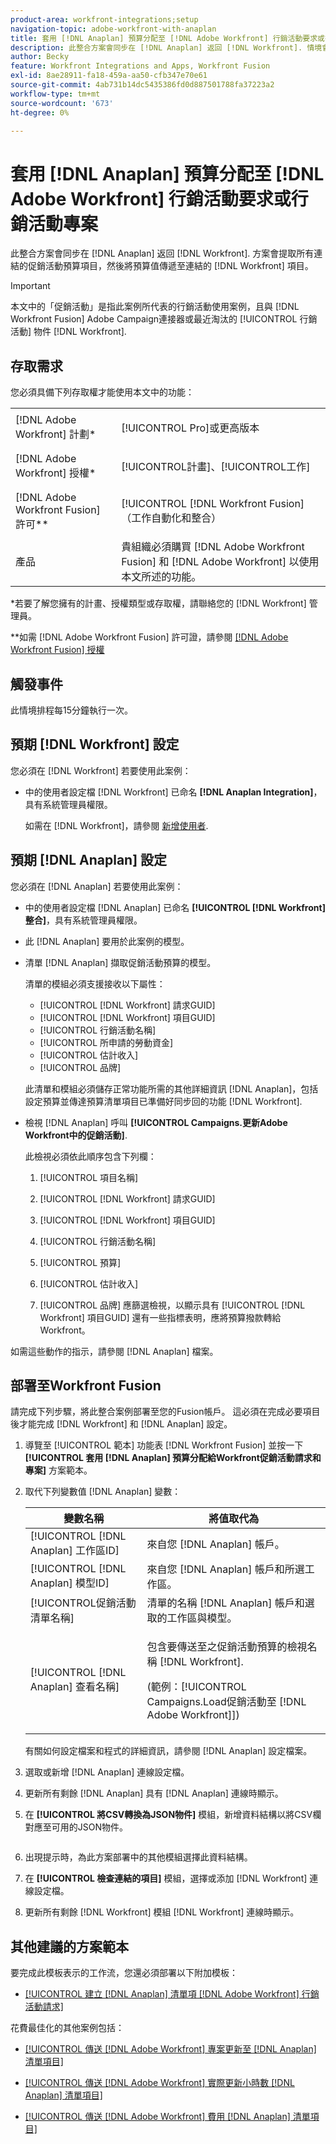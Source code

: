 ```yaml
---
product-area: workfront-integrations;setup
navigation-topic: adobe-workfront-with-anaplan
title: 套用 [!DNL Anaplan] 預算分配至 [!DNL Adobe Workfront] 行銷活動要求或行銷活動專案
description: 此整合方案會同步在 [!DNL Anaplan] 返回 [!DNL Workfront]. 情境會提取所有連結的促銷活動預算項目，然後如果預算值已變更，則將預算值傳遞至連結的Workfront專案。
author: Becky
feature: Workfront Integrations and Apps, Workfront Fusion
exl-id: 8ae28911-fa18-459a-aa50-cfb347e70e61
source-git-commit: 4ab731b14dc5435386fd0d887501788fa37223a2
workflow-type: tm+mt
source-wordcount: '673'
ht-degree: 0%

---
```


# 套用 [!DNL Anaplan] 預算分配至 [!DNL Adobe Workfront] 行銷活動要求或行銷活動專案

此整合方案會同步在 [!DNL Anaplan] 返回 [!DNL Workfront]. 方案會提取所有連結的促銷活動預算項目，然後將預算值傳遞至連結的 [!DNL Workfront] 項目。

>[!IMPORTANT]
>
>本文中的「促銷活動」是指此案例所代表的行銷活動使用案例，且與 [!DNL Workfront Fusion] Adobe Campaign連接器或最近淘汰的 [!UICONTROL 行銷活動] 物件 [!DNL Workfront].


## 存取需求

您必須具備下列存取權才能使用本文中的功能：

<table style="table-layout:auto"> 
 <col> 
 <col> 
 <tbody> 
  <tr> 
   <td role="rowheader">[!DNL Adobe Workfront] 計劃*</td> 
   <td> <p>[!UICONTROL Pro]或更高版本</p> </td> 
  </tr> 
  <tr data-mc-conditions=""> 
   <td role="rowheader">[!DNL Adobe Workfront] 授權*</td> 
   <td> <p>[!UICONTROL計畫]、[!UICONTROL工作]</p> </td> 
  </tr> 
  <tr> 
   <td role="rowheader">[!DNL Adobe Workfront Fusion] 許可**</td> 
   <td> <p>[!UICONTROL [!DNL Workfront Fusion] （工作自動化和整合） </p> </td> 
  </tr> 
  <tr> 
   <td role="rowheader">產品</td> 
   <td>貴組織必須購買 [!DNL Adobe Workfront Fusion] 和 [!DNL Adobe Workfront] 以使用本文所述的功能。</td> 
  </tr> 
 </tbody> 
</table>

&#42;若要了解您擁有的計畫、授權類型或存取權，請聯絡您的 [!DNL Workfront] 管理員。

&#42;&#42;如需 [!DNL Adobe Workfront Fusion] 許可證，請參閱 [[!DNL Adobe Workfront Fusion] 授權](../../workfront-fusion/get-started/license-automation-vs-integration.md)

## 觸發事件

此情境排程每15分鐘執行一次。

## 預期 [!DNL Workfront] 設定

您必須在 [!DNL Workfront] 若要使用此案例：

* 中的使用者設定檔 [!DNL Workfront] 已命名 **[!DNL Anaplan Integration]**，具有系統管理員權限。

   如需在 [!DNL Workfront]，請參閱 [新增使用者](../../administration-and-setup/add-users/create-and-manage-users/add-users.md).

## 預期 [!DNL Anaplan] 設定

您必須在 [!DNL Anaplan] 若要使用此案例：

* 中的使用者設定檔 [!DNL Anaplan] 已命名 **[!UICONTROL [!DNL Workfront]整合]**，具有系統管理員權限。
* 此 [!DNL Anaplan] 要用於此案例的模型。
* 清單 [!DNL Anaplan] 擷取促銷活動預算的模型。

   清單的模組必須支援接收以下屬性：

   * [!UICONTROL [!DNL Workfront] 請求GUID]
   * [!UICONTROL [!DNL Workfront] 項目GUID]
   * [!UICONTROL 行銷活動名稱]
   * [!UICONTROL 所申請的勞動資金]
   * [!UICONTROL 估計收入]
   * [!UICONTROL 品牌]

   此清單和模組必須儲存正常功能所需的其他詳細資訊 [!DNL Anaplan]，包括設定預算並傳達預算清單項目已準備好同步回的功能 [!DNL Workfront].

* 檢視 [!DNL Anaplan] 呼叫 **[!UICONTROL Campaigns.更新Adobe Workfront中的促銷活動]**.

   此檢視必須依此順序包含下列欄：

   1. [!UICONTROL 項目名稱]

   2. [!UICONTROL [!DNL Workfront] 請求GUID]

   3. [!UICONTROL [!DNL Workfront] 項目GUID]

   4. [!UICONTROL 行銷活動名稱]

   5. [!UICONTROL 預算]

   6. [!UICONTROL 估計收入]

   7. [!UICONTROL 品牌]
   應篩選檢視，以顯示具有 [!UICONTROL [!DNL Workfront] 項目GUID] 還有一些指標表明，應將預算撥款轉給Workfront。

如需這些動作的指示，請參閱 [!DNL Anaplan] 檔案。

## 部署至Workfront Fusion

請完成下列步驟，將此整合案例部署至您的Fusion帳戶。 這必須在完成必要項目後才能完成 [!DNL Workfront] 和 [!DNL Anaplan] 設定。

1. 導覽至 [!UICONTROL 範本] 功能表 [!DNL Workfront Fusion] 並按一下 **[!UICONTROL 套用 [!DNL Anaplan] 預算分配給Workfront促銷活動請求和專案]** 方案範本。
1. 取代下列變數值 [!DNL Anaplan] 變數：

   <table style="table-layout:auto"> 
    <col> 
    </col> 
    <col> 
    </col> 
    <thead> 
     <tr> 
      <th>變數名稱</th> 
      <th>將值取代為</th> 
     </tr> 
    </thead> 
    <tbody> 
     <tr> 
      <td role="rowheader">[!UICONTROL [!DNL Anaplan] 工作區ID]</td> 
      <td>來自您 [!DNL Anaplan] 帳戶。</td> 
     </tr> 
     <tr> 
      <td role="rowheader">[!UICONTROL [!DNL Anaplan] 模型ID] </td> 
      <td>來自您 [!DNL Anaplan] 帳戶和所選工作區。</td> 
     </tr> 
     <tr> 
      <td role="rowheader">[!UICONTROL促銷活動清單名稱]</td> 
      <td>清單的名稱 [!DNL Anaplan] 帳戶和選取的工作區與模型。</td> 
     </tr> 
     <tr> 
      <td role="rowheader">[!UICONTROL [!DNL Anaplan] 查看名稱]</td> 
      <td> <p>包含要傳送至之促銷活動預算的檢視名稱 [!DNL Workfront].</p> <p>(範例：[!UICONTROL Campaigns.Load促銷活動至 [!DNL Adobe Workfront]]) </p> </td> 
     </tr> 
    </tbody> 
   </table>

   有關如何設定檔案和程式的詳細資訊，請參閱 [!DNL Anaplan] 設定檔案。

1. 選取或新增 [!DNL Anaplan] 連線設定檔。
1. 更新所有剩餘 [!DNL Anaplan] 具有 [!DNL Anaplan] 連線時顯示。
1. 在 **[!UICONTROL 將CSV轉換為JSON物件]** 模組，新增資料結構以將CSV欄對應至可用的JSON物件。

   <!-- [Copy](javascript:void(0);) -->
   <pre></pre>

1. 出現提示時，為此方案部署中的其他模組選擇此資料結構。
1. 在 **[!UICONTROL 檢查連結的項目]** 模組，選擇或添加 [!DNL Workfront] 連線設定檔。
1. 更新所有剩餘 [!DNL Workfront] 模組 [!DNL Workfront] 連線時顯示。

## 其他建議的方案範本

要完成此模板表示的工作流，您還必須部署以下附加模板：

* [[!UICONTROL 建立 [!DNL Anaplan] 清單項 [!DNL Adobe Workfront] 行銷活動請求]](../../workfront-integrations-and-apps/adobe-workfront-with-anaplan/create-an-anaplan-list-item-from-a-workfront-campaign-request.md)

花費最佳化的其他案例包括：

* [[!UICONTROL 傳送 [!DNL Adobe Workfront] 專案更新至 [!DNL Anaplan] 清單項目]](../../workfront-integrations-and-apps/adobe-workfront-with-anaplan/send-workfront-project-updates-to-anaplan-list-item.md)

* [[!UICONTROL 傳送 [!DNL Adobe Workfront] 實際更新小時數 [!DNL Anaplan] 清單項目]](../../workfront-integrations-and-apps/adobe-workfront-with-anaplan/send-workfront-project-actual-hours-updates-to-anaplan-list-item.md)

* [[!UICONTROL 傳送 [!DNL Adobe Workfront] 費用 [!DNL Anaplan] 清單項目]](../../workfront-integrations-and-apps/adobe-workfront-with-anaplan/send-workfront-project-expenses-to-anaplan-list-item.md)
